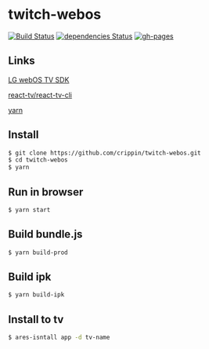 # twitch-webos
[![Build Status](https://travis-ci.org/crippin/twitch-webos.svg?branch=master)](https://travis-ci.org/crippin/twitch-webos)
[![dependencies Status](https://david-dm.org/crippin/twitch-webos/status.svg)](https://david-dm.org/crippin/twitch-webos)
[![gh-pages](https://d2.alternativeto.net/dist/icons/github-pages_100202.png?width=22&height=22&mode=crop&upscale=false)](https://crippin.github.io/twitch-webos/)

## Links

[LG webOS TV SDK](https://webostv.developer.lge.com/sdk/installation/)

[react-tv/react-tv-cli](https://github.com/raphamorim/react-tv)

[yarn](https://yarnpkg.com/lang/en/)

## Install

```bash
$ git clone https://github.com/crippin/twitch-webos.git
$ cd twitch-webos
$ yarn
```
## Run in browser

```bash
$ yarn start
```

## Build bundle.js

```bash
$ yarn build-prod
```
## Build ipk

```bash
$ yarn build-ipk
```

## Install to tv
```bash
$ ares-isntall app -d tv-name
```
